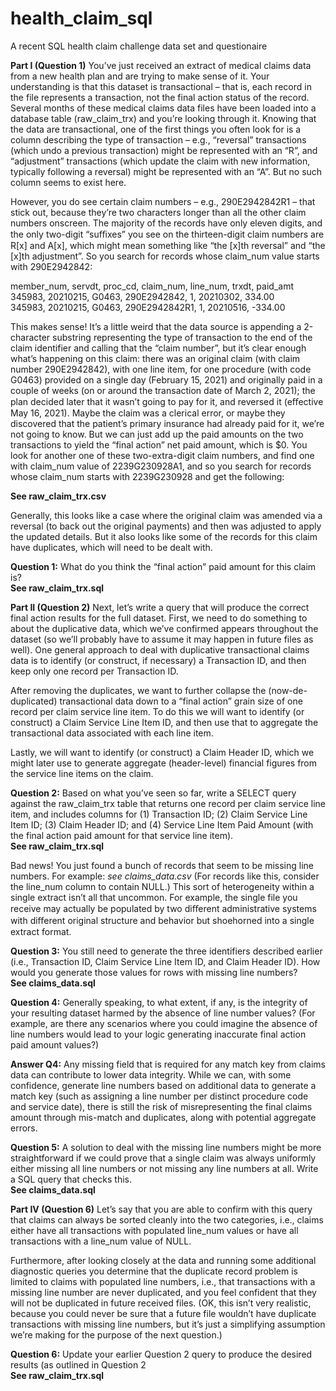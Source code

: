 # health_claim_sql
A recent SQL health claim challenge data set and questionaire 

**Part I (Question 1)**
You’ve just received an extract of medical claims data from a new health plan and are trying to make
sense of it. Your understanding is that this dataset is transactional – that is, each record in the file
represents a transaction, not the final action status of the record.
Several months of these medical claims data files have been loaded into a database table
(raw_claim_trx) and you’re looking through it. Knowing that the data are transactional, one of the
first things you often look for is a column describing the type of transaction – e.g., “reversal”
transactions (which undo a previous transaction) might be represented with an “R”, and
“adjustment” transactions (which update the claim with new information, typically following a
reversal) might be represented with an “A”. But no such column seems to exist here.

However, you do see certain claim numbers – e.g., 290E2942842R1 – that stick out, because they’re
two characters longer than all the other claim numbers onscreen. The majority of the records have
only eleven digits, and the only two-digit “suﬃxes” you see on the thirteen-digit claim numbers are
R[x] and A[x], which might mean something like “the [x]th reversal” and “the [x]th adjustment”.
So you search for records whose claim_num value starts with 290E2942842:

member_num, servdt, proc_cd, claim_num, line_num, trxdt, paid_amt \
345983, 20210215, G0463, 290E2942842, 1, 20210302, 334.00 \
345983, 20210215, G0463, 290E2942842R1, 1, 20210516, -334.00

This makes sense! It’s a little weird that the data source is appending a 2-character substring
representing the type of transaction to the end of the claim identifier and calling that the “claim
number”, but it’s clear enough what’s happening on this claim: there was an original claim (with
claim number 290E2942842), with one line item, for one procedure (with code G0463) provided on a
single day (February 15, 2021) and originally paid in a couple of weeks (on or around the transaction
date of March 2, 2021); the plan decided later that it wasn’t going to pay for it, and reversed it
(eﬀective May 16, 2021). Maybe the claim was a clerical error, or maybe they discovered that the
patient’s primary insurance had already paid for it, we’re not going to know. But we can just add up
the paid amounts on the two transactions to yield the “final action” net paid amount, which is $0.
You look for another one of these two-extra-digit claim numbers, and find one with claim_num value
of 2239G230928A1, and so you search for records whose claim_num starts with 2239G230928 and
get the following:

**See raw_claim_trx.csv**

Generally, this looks like a case where the original claim was amended via a reversal (to back out the
original payments) and then was adjusted to apply the updated details. But it also looks like some of
the records for this claim have duplicates, which will need to be dealt with.

**Question 1:** What do you think the “final action” paid amount for this claim is?\
**See raw_claim_trx.sql**

**Part II (Question 2)**
Next, let’s write a query that will produce the correct final action results for the full dataset.
First, we need to do something to about the duplicative data, which we’ve confirmed appears
throughout the dataset (so we’ll probably have to assume it may happen in future files as well). One
general approach to deal with duplicative transactional claims data is to identify (or construct, if
necessary) a Transaction ID, and then keep only one record per Transaction ID.

After removing the duplicates, we want to further collapse the (now-de-duplicated) transactional
data down to a “final action” grain size of one record per claim service line item. To do this we will
want to identify (or construct) a Claim Service Line Item ID, and then use that to aggregate the
transactional data associated with each line item.

Lastly, we will want to identify (or construct) a Claim Header ID, which we might later use to generate
aggregate (header-level) financial figures from the service line items on the claim.

**Question 2:** Based on what you’ve seen so far, write a SELECT query against the raw_claim_trx table that
returns one record per claim service line item, and includes columns for (1) Transaction ID; 
(2) Claim Service Line Item ID; (3) Claim Header ID; and (4) Service Line Item Paid Amount (with the final action paid
amount for that service line item).\
**See raw_claim_trx.sql**

Bad news! You just found a bunch of records that seem to be missing line numbers. For example: *see claims_data.csv*
(For records like this, consider the line_num column to contain NULL.)
This sort of heterogeneity within a single extract isn’t all that uncommon. For example, the single file
you receive may actually be populated by two diﬀerent administrative systems with diﬀerent
original structure and behavior but shoehorned into a single extract format.

**Question 3:** You still need to generate the three identifiers described earlier (i.e., Transaction ID, Claim
Service Line Item ID, and Claim Header ID). How would you generate those values for rows with missing
line numbers?\
**See claims_data.sql**

**Question 4:** Generally speaking, to what extent, if any, is the integrity of your resulting dataset harmed by
the absence of line number values? (For example, are there any scenarios where you could imagine the
absence of line numbers would lead to your logic generating inaccurate final action paid amount values?)

**Answer Q4:**
Any missing field that is required for any match key from claims data can contribute to lower data integrity. 
While we can, with some confidence, generate line numbers based on additional data to generate a match key 
(such as assigning a line number per distinct procedure code and service date), there is still the risk
of misrepresenting the final claims amount through mis-match and duplicates, along with potential aggregate errors. 

**Question 5:** A solution to deal with the missing line numbers might be more straightforward if we could
prove that a single claim was always uniformly either missing all line numbers or not missing any line
numbers at all. Write a SQL query that checks this.\
**See claims_data.sql**

**Part IV (Question 6)**
Let’s say that you are able to confirm with this query that claims can always be sorted cleanly into
the two categories, i.e., claims either have all transactions with populated line_num values or have
all transactions with a line_num value of NULL.

Furthermore, after looking closely at the data and running some additional diagnostic queries you
determine that the duplicate record problem is limited to claims with populated line numbers, i.e.,
that transactions with a missing line number are never duplicated, and you feel confident that they
will not be duplicated in future received files. (OK, this isn’t very realistic, because you could never be
sure that a future file wouldn’t have duplicate transactions with missing line numbers, but it’s just a
simplifying assumption we’re making for the purpose of the next question.)

**Question 6:** Update your earlier Question 2 query to produce the desired results (as outlined in Question 2\
**See raw_claim_trx.sql**

